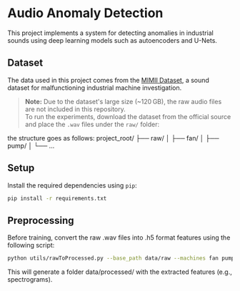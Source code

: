 # Audio Anomaly Detection

This project implements a system for detecting anomalies in industrial sounds using deep learning models such as autoencoders and U-Nets.

## Dataset

The data used in this project comes from the [MIMII Dataset](https://paperswithcode.com/paper/mimii-dataset-sound-dataset-for), a sound dataset for malfunctioning industrial machine investigation.

> **Note:** Due to the dataset's large size (~120 GB), the raw audio files are not included in this repository.  
To run the experiments, download the dataset from the official source and place the `.wav` files under the `raw/` folder:

the structure goes as follows:
project_root/
├── raw/
│ ├── fan/
│ ├── pump/
│ └── ...


## Setup

Install the required dependencies using `pip`:

```bash
pip install -r requirements.txt
```


## Preprocessing
Before training, convert the raw .wav files into .h5 format features using the following script:

```bash
python utils/rawToProcessed.py --base_path data/raw --machines fan pump --noise_levels 6_dB --output_dir data/processed
```
This will generate a folder data/processed/ with the extracted features (e.g., spectrograms).
